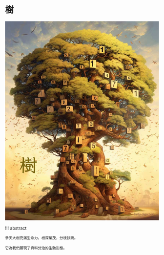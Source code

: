 # 樹

![樹](../assets/covers/chapter_tree.jpg)

!!! abstract

    參天大樹充滿生命力，根深葉茂，分枝扶疏。
    
    它為我們展現了資料分治的生動形態。
